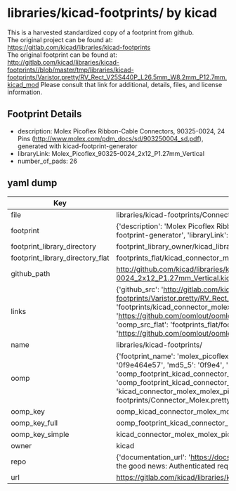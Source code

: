 # libraries/kicad-footprints/ by kicad  
This is a harvested standardized copy of a footprint from github.  
The original project can be found at:  
https://gitlab.com/kicad/libraries/kicad-footprints  
The original footprint can be found at:
http://gitlab.com/kicad/libraries/kicad-footprints//blob/master/tmp/libraries/kicad-footprints/Varistor.pretty/RV_Rect_V25S440P_L26.5mm_W8.2mm_P12.7mm.kicad_mod
Please consult that link for additional, details, files, and license information.  
## Footprint Details
* description: Molex Picoflex Ribbon-Cable Connectors, 90325-0024, 24 Pins (http://www.molex.com/pdm_docs/sd/903250004_sd.pdf), generated with kicad-footprint-generator  
* libraryLink: Molex_Picoflex_90325-0024_2x12_P1.27mm_Vertical  
* number_of_pads: 26  
## yaml dump  
| Key | Value |  
| --- | --- |  
| file | libraries/kicad-footprints/Connector_Molex.pretty/Molex_Picoflex_90325-0024_2x12_P1.27mm_Vertical.kicad_mod |  
| footprint | {'description': 'Molex Picoflex Ribbon-Cable Connectors, 90325-0024, 24 Pins (http://www.molex.com/pdm_docs/sd/903250004_sd.pdf), generated with kicad-footprint-generator', 'libraryLink': 'Molex_Picoflex_90325-0024_2x12_P1.27mm_Vertical', 'number_of_pads': 26} |  
| footprint_library_directory | footprint_library_owner/kicad_libraries/kicad-footprints/ |  
| footprint_library_directory_flat | footprints_flat/kicad_connector_molex_molex_picoflex_90325_0024_2x12_p1_27mm_vertical/working |  
| github_path | http://github.com/kicad/libraries/kicad-footprints//blob/master/tmp/libraries/kicad-footprints/Connector_Molex.pretty/Molex_Picoflex_90325-0024_2x12_P1.27mm_Vertical.kicad_mod |  
| links | {'github_src': 'http://gitlab.com/kicad/libraries/kicad-footprints//blob/master/tmp/libraries/kicad-footprints/Varistor.pretty/RV_Rect_V25S440P_L26.5mm_W8.2mm_P12.7mm.kicad_mod', 'github_src_repo': 'https://gitlab.com/kicad/libraries/kicad-footprints', 'oomp_bot': 'footprints/kicad_connector_molex_molex_picoflex_90325_0024_2x12_p1_27mm_vertical/working', 'oomp_bot_github': 'https://github.com/oomlout/oomlout_oomp_footprint_bot/tree/main/footprints/kicad_connector_molex_molex_picoflex_90325_0024_2x12_p1_27mm_vertical/working', 'oomp_src_flat': 'footprints_flat/footprints_flat/kicad_connector_molex_molex_picoflex_90325_0024_2x12_p1_27mm_vertical/working', 'oomp_src_flat_github': 'https://github.com/oomlout/oomlout_oomp_footprint_src/tree/main/footprints_flat/kicad_connector_molex_molex_picoflex_90325_0024_2x12_p1_27mm_vertical/working'} |  
| name | libraries/kicad-footprints/ |  
| oomp | {'footprint_name': 'molex_picoflex_90325_0024_2x12_p1_27mm_vertical', 'library_name': 'connector_molex', 'md5': '0f9e464e5709833c0d8ef70eafa3b5c9', 'md5_10': '0f9e464e57', 'md5_5': '0f9e4', 'md5_6': '0f9e46', 'oomp_key': 'oomp_kicad_connector_molex_molex_picoflex_90325_0024_2x12_p1_27mm_vertical', 'oomp_key_extra': 'oomp_footprint_kicad_connector_molex_molex_picoflex_90325_0024_2x12_p1_27mm_vertical', 'oomp_key_full': 'oomp_footprint_kicad_connector_molex_molex_picoflex_90325_0024_2x12_p1_27mm_vertical_0f9e46', 'oomp_key_simple': 'kicad_connector_molex_molex_picoflex_90325_0024_2x12_p1_27mm_vertical', 'original_filename': 'libraries/kicad-footprints/Connector_Molex.pretty/Molex_Picoflex_90325-0024_2x12_P1.27mm_Vertical.kicad_mod', 'owner_name': 'kicad'} |  
| oomp_key | oomp_kicad_connector_molex_molex_picoflex_90325_0024_2x12_p1_27mm_vertical |  
| oomp_key_full | oomp_footprint_kicad_connector_molex_molex_picoflex_90325_0024_2x12_p1_27mm_vertical |  
| oomp_key_simple | kicad_connector_molex_molex_picoflex_90325_0024_2x12_p1_27mm_vertical |  
| owner | kicad |  
| repo | {'documentation_url': 'https://docs.github.com/rest/overview/resources-in-the-rest-api#rate-limiting', 'message': "API rate limit exceeded for 84.66.173.59. (But here's the good news: Authenticated requests get a higher rate limit. Check out the documentation for more details.)"} |  
| url | https://gitlab.com/kicad/libraries/kicad-footprints |  

